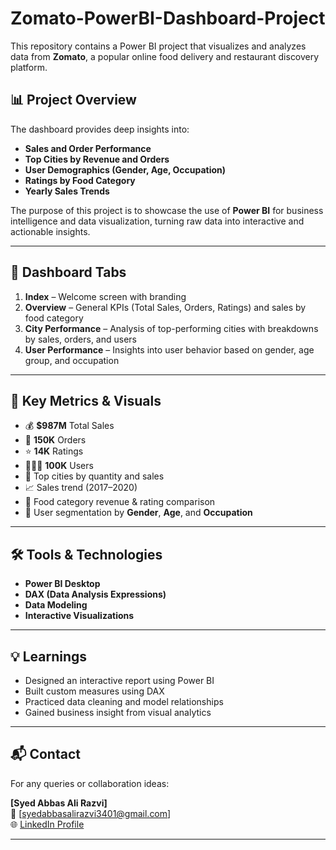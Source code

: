 # Zomato-PowerBI-Dashboard-Project
This repository contains a Power BI project that visualizes and analyzes data from **Zomato**, a popular online food delivery and restaurant discovery platform.

## 📊 Project Overview

The dashboard provides deep insights into:

- **Sales and Order Performance**
- **Top Cities by Revenue and Orders**
- **User Demographics (Gender, Age, Occupation)**
- **Ratings by Food Category**
- **Yearly Sales Trends**

The purpose of this project is to showcase the use of **Power BI** for business intelligence and data visualization, turning raw data into interactive and actionable insights.

---

## 📁 Dashboard Tabs

1. **Index** – Welcome screen with branding
2. **Overview** – General KPIs (Total Sales, Orders, Ratings) and sales by food category
3. **City Performance** – Analysis of top-performing cities with breakdowns by sales, orders, and users
4. **User Performance** – Insights into user behavior based on gender, age group, and occupation

---

## 📌 Key Metrics & Visuals

- 💰 **$987M** Total Sales
- 🛒 **150K** Orders
- ⭐ **14K** Ratings
- 🧑‍🤝‍🧑 **100K** Users
- 📍 Top cities by quantity and sales
- 📈 Sales trend (2017–2020)
- 🍲 Food category revenue & rating comparison
- 🧠 User segmentation by **Gender**, **Age**, and **Occupation**

---

## 🛠️ Tools & Technologies

- **Power BI Desktop**
- **DAX (Data Analysis Expressions)**
- **Data Modeling**
- **Interactive Visualizations**

---



## 💡 Learnings

- Designed an interactive report using Power BI
- Built custom measures using DAX
- Practiced data cleaning and model relationships
- Gained business insight from visual analytics


---

## 📬 Contact

For any queries or collaboration ideas:

**[Syed Abbas Ali Razvi]**  
📧 [syedabbasalirazvi3401@gmail.com]  
🌐 [LinkedIn Profile]([https://www.linkedin.com/in/your-profile](https://www.linkedin.com/in/syedabbasali01/))

---



